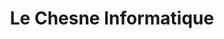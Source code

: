 ---
title: "Le Chesne Informatique"
url: /bairon-et-ses-environs/le-chesne-informatique/
shop: ordinateur
---